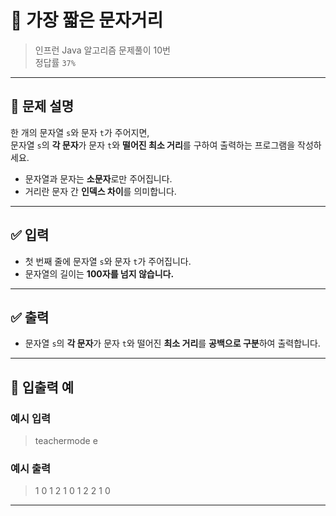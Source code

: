 # 🧮 가장 짧은 문자거리

> 인프런 Java 알고리즘 문제풀이 10번  
> 정답률 `37%`

---

## 📌 문제 설명

한 개의 문자열 `s`와 문자 `t`가 주어지면,  
문자열 `s`의 **각 문자**가 문자 `t`와 **떨어진 최소 거리**를 구하여 출력하는 프로그램을 작성하세요.

- 문자열과 문자는 **소문자**로만 주어집니다.
- 거리란 문자 간 **인덱스 차이**를 의미합니다.

---

## ✅ 입력

- 첫 번째 줄에 문자열 `s`와 문자 `t`가 주어집니다.
- 문자열의 길이는 **100자를 넘지 않습니다.**

---

## ✅ 출력

- 문자열 `s`의 **각 문자**가 문자 `t`와 떨어진 **최소 거리**를 **공백으로 구분**하여 출력합니다.

---

## 🧾 입출력 예

### 예시 입력
> teachermode e

### 예시 출력
> 1 0 1 2 1 0 1 2 2 1 0

---
